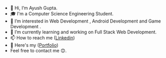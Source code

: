 - 👋 Hi, I’m Ayush Gupta.
- 🎓 I'm a Computer Science Engineering Student.
- 👀 I’m interested in Web Development , Android Development and Game Development .
- 🌱 I’m currently learning and working on Full Stack Web Development.
- 📫 How to reach me ([Linkedin](https://www.linkedin.com/in/ayushgupta-/))
- 🔗 Here's my ([Portfolio](https://ayush-gupta-01.github.io/portfolio/)) 
- Feel free to contact me 😊.

<!---
ayush-gupta-01/ayush-gupta-01 is a ✨ special ✨ repository because its `README.md` (this file) appears on your GitHub profile.
You can click the Preview link to take a look at your changes.
--->
